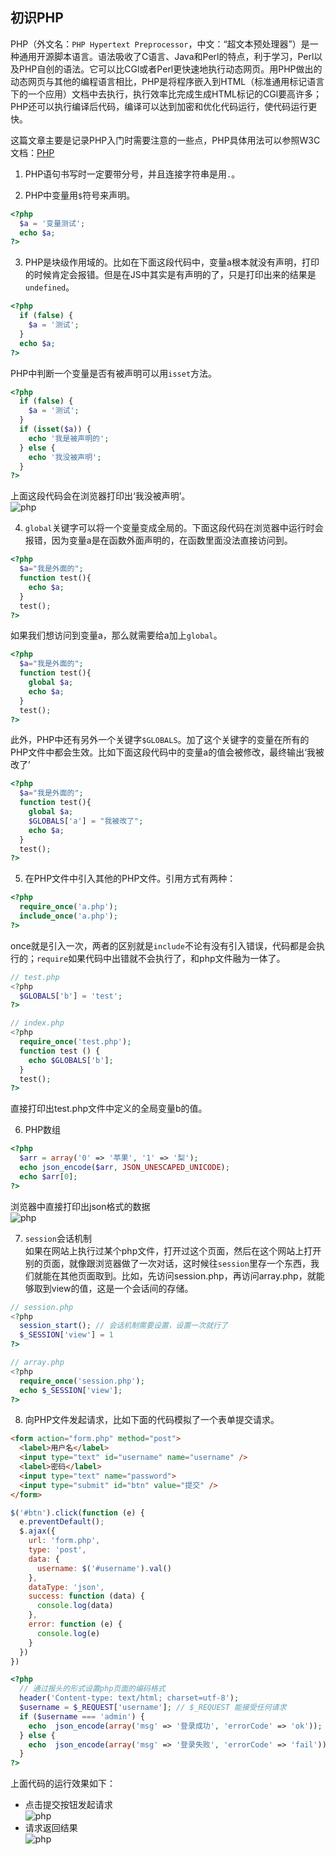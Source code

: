 ## 初识PHP

PHP（外文名：`PHP Hypertext Preprocessor`，中文：“超文本预处理器”）是一种通用开源脚本语言。语法吸收了C语言、Java和Perl的特点，利于学习，Perl以及PHP自创的语法。它可以比CGl或者Perl更快速地执行动态网页。用PHP做出的动态网页与其他的编程语言相比，PHP是将程序嵌入到HTML（标准通用标记语言下的一个应用）文档中去执行，执行效率比完成生成HTML标记的CGl要高许多；PHP还可以执行编译后代码，编译可以达到加密和优化代码运行，使代码运行更快。

这篇文章主要是记录PHP入门时需要注意的一些点，PHP具体用法可以参照W3C文档：[PHP](https://www.w3school.com.cn/php/php_ref.asp)

1. PHP语句书写时一定要带分号，并且连接字符串是用`.`。

2. PHP中变量用`$`符号来声明。
```php
<?php
  $a = '变量测试';
  echo $a;
?>
```

3. PHP是块级作用域的。比如在下面这段代码中，变量a根本就没有声明，打印的时候肯定会报错。但是在JS中其实是有声明的了，只是打印出来的结果是`undefined`。
```php
<?php
  if (false) {
    $a = '测试';
  }
  echo $a;
?>
```
  PHP中判断一个变量是否有被声明可以用`isset`方法。
```php
<?php
  if (false) {
    $a = '测试';
  }
  if (isset($a)) {
    echo '我是被声明的';
  } else {
    echo '我没被声明';
  }
?>
```
  上面这段代码会在浏览器打印出‘我没被声明’。  
![php](../.vuepress/public/assets/image/php/php1.png 'php')

4. `global`关键字可以将一个变量变成全局的。下面这段代码在浏览器中运行时会报错，因为变量a是在函数外面声明的，在函数里面没法直接访问到。
```php
<?php
  $a="我是外面的";
  function test(){
    echo $a;
  }
  test();
?>
```
如果我们想访问到变量a，那么就需要给a加上`global`。
```php
<?php  
  $a="我是外面的";
  function test(){
    global $a;
    echo $a;
  }
  test();
?>
```
此外，PHP中还有另外一个关键字`$GLOBALS`。加了这个关键字的变量在所有的PHP文件中都会生效。比如下面这段代码中的变量a的值会被修改，最终输出‘我被改了’
```php
<?php  
  $a="我是外面的";
  function test(){
    global $a;
    $GLOBALS['a'] = "我被改了";
    echo $a;
  }
  test();
?>
```

5. 在PHP文件中引入其他的PHP文件。引用方式有两种：
```php
<?php
  require_once('a.php');
  include_once('a.php');
?>
```
once就是引入一次，两者的区别就是`include`不论有没有引入错误，代码都是会执行的；`require`如果代码中出错就不会执行了，和php文件融为一体了。
```php
// test.php
<?php
  $GLOBALS['b'] = 'test';
?>

// index.php
<?php
  require_once('test.php');
  function test () {
    echo $GLOBALS['b'];
  }
  test();
?>
```
直接打印出test.php文件中定义的全局变量b的值。

6. PHP数组
```php
<?php
  $arr = array('0' => '苹果', '1' => '梨');
  echo json_encode($arr, JSON_UNESCAPED_UNICODE);
  echo $arr[0];
?>
```
浏览器中直接打印出json格式的数据  
![php](../.vuepress/public/assets/image/php/php2.png 'php')

7. `session`会话机制  
如果在网站上执行过某个php文件，打开过这个页面，然后在这个网站上打开别的页面，就像跟浏览器做了一次对话，这时候往`session`里存一个东西，我们就能在其他页面取到。比如，先访问session.php，再访问array.php，就能够取到view的值，这是一个会话间的存储。
```php
// session.php
<?php
  session_start(); // 会话机制需要设置，设置一次就行了
  $_SESSION['view'] = 1
?>

// array.php
<?php
  require_once('session.php');
  echo $_SESSION['view'];
?>
```

8. 向PHP文件发起请求，比如下面的代码模拟了一个表单提交请求。
```html
<form action="form.php" method="post">
  <label>用户名</label>
  <input type="text" id="username" name="username" />
  <label>密码</label>
  <input type="text" name="password">
  <input type="submit" id="btn" value="提交" />
</form>
```
```js
$('#btn').click(function (e) {
  e.preventDefault();
  $.ajax({
    url: 'form.php',
    type: 'post',
    data: {
      username: $('#username').val()
    },
    dataType: 'json',
    success: function (data) {
      console.log(data)
    },
    error: function (e) {
      console.log(e)
    }
  })
})
```
```php
<?php
  // 通过报头的形式设置php页面的编码格式
  header('Content-type: text/html; charset=utf-8');
  $username = $_REQUEST['username']; // $_REQUEST 能接受任何请求
  if ($username === 'admin') {
    echo  json_encode(array('msg' => '登录成功', 'errorCode' => 'ok'));
  } else {
    echo  json_encode(array('msg' => '登录失败', 'errorCode' => 'fail'));
  }
?>
```
上面代码的运行效果如下：  
- 点击提交按钮发起请求  
![php](../.vuepress/public/assets/image/php/php3.png 'php')  
- 请求返回结果  
![php](../.vuepress/public/assets/image/php/php4.png 'php')
